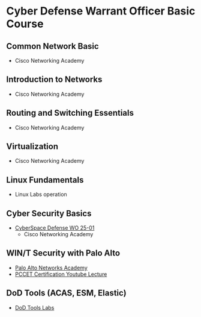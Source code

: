 # Cyber Defense Warrant Officer Basic Course

## Common Network Basic
- Cisco Networking Academy

## Introduction to Networks
- Cisco Networking Academy

## Routing and Switching Essentials
- Cisco Networking Academy

## Virtualization
- Cisco Networking Academy

## Linux Fundamentals
- Linux Labs operation

## Cyber Security Basics

* [CyberSpace Defense WO 25-01](https://github.com/SEUNGHO-Y00/PersonalStudy/blob/main/CyberSpace%20Defense.md)
  - Cisco Networking Academy

## WIN/T Security with Palo Alto

* [Palo Alto Networks Academy](https://paloaltonetworksacademy.net/)
* [PCCET Certification Youtube Lecture](https://youtu.be/bKU4VShdPuY?si=FteWn-qWFnk0FIAm)

## DoD Tools (ACAS, ESM, Elastic)
- [DoD Tools Labs](https://github.com/SEUNGHO-Y00/ProfessionalStudy/blob/main/DoDToolsLabs.md)
